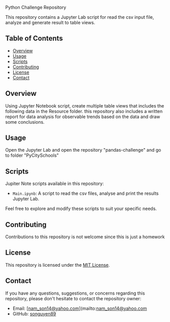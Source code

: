 Python Challenge Repository

This repository contains a Jupyter Lab script for read the csv input file, analyze and generate result to table views.

## Table of Contents

- [Overview](#overview)
- [Usage](#usage)
- [Scripts](#scripts)
- [Contributing](#contributing)
- [License](#license)
- [Contact](#contact)

## Overview
Using Jupyter Notebook script, create multiple table views that includes the following data in the Resource folder. 
this repository also includes a written report for data analysis for  observable trends based on the data and draw some conclusions.

## Usage

Open the Jupyter Lab and open the repository "pandas-challenge" and go to folder "PyCitySchools"


## Scripts

Jupiter Note scripts available in this repository:

- `Main.ipynb`: A script to read the csv files,  analyse and print the results Jupyter Lab.


Feel free to explore and modify these scripts to suit your specific needs.

## Contributing

Contributions to this repository is not welcome since this is just a homework


## License

This repository is licensed under the [MIT License](LICENSE).

## Contact

If you have any questions, suggestions, or concerns regarding this repository, please don't hesitate to contact the repository owner:

- Email: [nam_son14@yahoo.com](mailto:nam_son14@yahoo.com
- GitHub: [songuyen89](https://github.com/sonnguyen89)